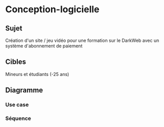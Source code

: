 # Conception-logicielle
## Sujet
Création d'un site / jeu vidéo pour une formation sur le DarkWeb avec un système d'abonnement de paiement
## Cibles
Mineurs et étudiants (-25 ans)
## Diagramme
### Use case

### Séquence